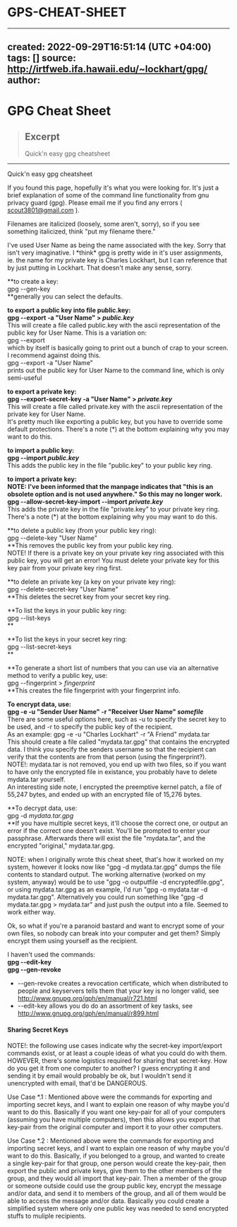 # GPS-CHEAT-SHEET

---
created: 2022-09-29T16:51:14 (UTC +04:00)
tags: []
source: http://irtfweb.ifa.hawaii.edu/~lockhart/gpg/
author: 
---

# GPG Cheat Sheet

> ## Excerpt
> Quick'n easy gpg cheatsheet

---
Quick'n easy gpg cheatsheet

If you found this page, hopefully it's what you were looking for. It's just a brief explanation of some of the command line functionality from gnu privacy guard (gpg). Please email me if you find any errors ( [scout3801@gmail.com](mailto:scout3801@gmail.com) ).

Filenames are italicized (loosely, some aren't, sorry), so if you see something italicized, think "put my filename there."

I've used User Name as being the name associated with the key. Sorry that isn't very imaginative. I \*think\* gpg is pretty wide in it's user assignments, ie. the name for my private key is Charles Lockhart, but I can reference that by just putting in Lockhart. That doesn't make any sense, sorry.

**to create a key:  
gpg --gen-key  
**generally you can select the defaults.  

**to export a public key into file public.key:  
gpg --export -a "User Name" > _public.key_**  
This will create a file called public.key with the ascii representation of the public key for User Name. This is a variation on:  
gpg --export  
which by itself is basically going to print out a bunch of crap to your screen. I recommend against doing this.  
gpg --export -a "User Name"  
prints out the public key for User Name to the command line, which is only semi-useful

**to export a private key:  
gpg --export-secret-key -a "User Name" > _private.key_**  
This will create a file called private.key with the ascii representation of the private key for User Name.  
It's pretty much like exporting a public key, but you have to override some default protections. There's a note (\*) at the bottom explaining why you may want to do this.

**to import a public key:  
gpg --import _public.key_**  
This adds the public key in the file "public.key" to your public key ring.

**to import a private key:  
**NOTE: I've been informed that the manpage indicates that "this is an obsolete option and is not used anywhere." So this may no longer work.**  
gpg --allow-secret-key-import --import _private.key_**  
This adds the private key in the file "private.key" to your private key ring. There's a note (\*) at the bottom explaining why you may want to do this.

**to delete a public key (from your public key ring):  
gpg --delete-key "User Name"  
**This removes the public key from your public key ring.  
NOTE! If there is a private key on your private key ring associated with this public key, you will get an error! You must delete your private key for this key pair from your private key ring first.

**to delete an private key (a key on your private key ring):  
gpg --delete-secret-key "User Name"  
**This deletes the secret key from your secret key ring.

**To list the keys in your public key ring:  
gpg --list-keys  
**

**To list the keys in your secret key ring:  
gpg --list-secret-keys  
**

**To generate a short list of numbers that you can use via an alternative method to verify a public key, use:  
gpg --fingerprint > _fingerprint_  
**This creates the file fingerprint with your fingerprint info.

**To encrypt data, use:  
gpg -e -u "Sender User Name" -r "Receiver User Name" _somefile_**  
There are some useful options here, such as -u to specify the secret key to be used, and -r to specify the public key of the recipient.  
As an example: gpg -e -u "Charles Lockhart" -r "A Friend" mydata.tar  
This should create a file called "mydata.tar.gpg" that contains the encrypted data. I think you specify the senders username so that the recipient can verify that the contents are from that person (using the fingerprint?).  
NOTE!: mydata.tar is not removed, you end up with two files, so if you want to have only the encrypted file in existance, you probably have to delete mydata.tar yourself.  
An interesting side note, I encrypted the preemptive kernel patch, a file of 55,247 bytes, and ended up with an encrypted file of 15,276 bytes.  

**To decrypt data, use:  
gpg -d _mydata.tar.gpg_  
**If you have multiple secret keys, it'll choose the correct one, or output an error if the correct one doesn't exist. You'll be prompted to enter your passphrase. Afterwards there will exist the file "mydata.tar", and the encrypted "original," mydata.tar.gpg.  

NOTE: when I originally wrote this cheat sheet, that's how it worked on my system, however it looks now like "gpg -d mydata.tar.gpg" dumps the file contents to standard output. The working alternative (worked on my system, anyway) would be to use "gpg -o outputfile -d encryptedfile.gpg", or using mydata.tar.gpg as an example, I'd run "gpg -o mydata.tar -d mydata.tar.gpg". Alternatively you could run something like "gpg -d mydata.tar.gpg > mydata.tar" and just push the output into a file. Seemed to work either way.

Ok, so what if you're a paranoid bastard and want to encrypt some of your own files, so nobody can break into your computer and get them? Simply encrypt them using yourself as the recipient.  

I haven't used the commands:  
**gpg --edit-key  
gpg --gen-revoke**  

-   \--gen-revoke creates a revocation certificate, which when distributed to people and keyservers tells them that your key is no longer valid, see http://www.gnupg.org/gph/en/manual/r721.html
-   \--edit-key allows you do do an assortment of key tasks, see http://www.gnupg.org/gph/en/manual/r899.html

  

#### Sharing Secret Keys

NOTE!: the following use cases indicate why the secret-key import/export commands exist, or at least a couple ideas of what you could do with them. HOWEVER, there's some logistics required for sharing that secret-key. How do you get it from one computer to another? I guess encrypting it and sending it by email would probably be ok, but I wouldn't send it unencrypted with email, that'd be DANGEROUS.  

Use Case \*.1 : Mentioned above were the commands for exporting and importing secret keys, and I want to explain one reason of why maybe you'd want to do this. Basically if you want one key-pair for all of your computers (assuming you have multiple computers), then this allows you export that key-pair from the original computer and import it to your other computers. 

Use Case \*.2 : Mentioned above were the commands for exporting and importing secret keys, and I want to explain one reason of why maybe you'd want to do this. Basically, if you belonged to a group, and wanted to create a single key-pair for that group, one person would create the key-pair, then export the public and private keys, give them to the other members of the group, and they would all import that key-pair. Then a member of the group or someone outside could use the group public key, encrypt the message and/or data, and send it to members of the group, and all of them would be able to access the message and/or data. Basically you could create a simplified system where only one public key was needed to send encrypted stuffs to muliple recipients.
